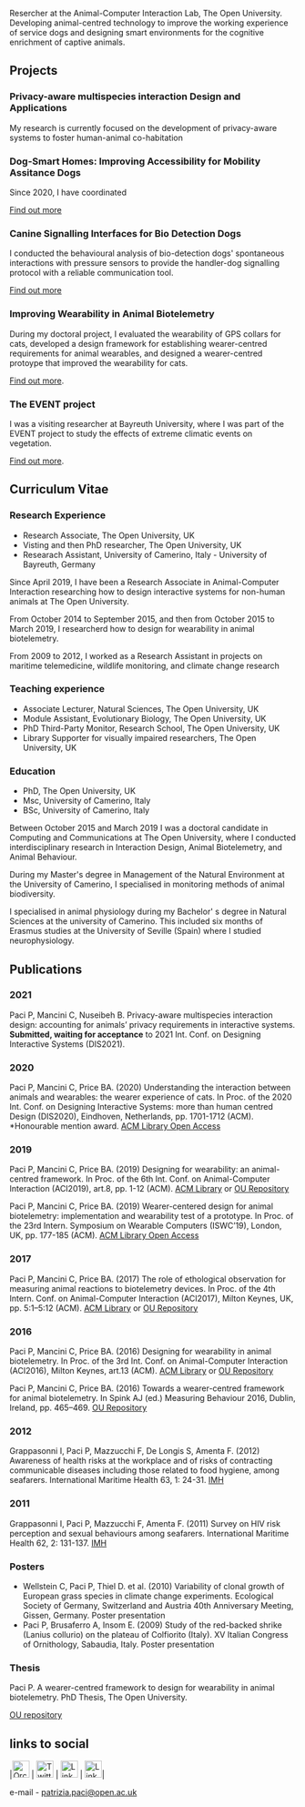 Resercher at the Animal-Computer Interaction Lab, The Open University.
Developing animal-centred technology to improve the working experience of service dogs and designing smart environments for the cognitive enrichment of captive animals.

## Projects

### Privacy-aware multispecies interaction Design and Applications
My research is currently focused on the development of privacy-aware systems to foster human-animal co-habitation 

### Dog-Smart Homes: Improving Accessibility for Mobility Assitance Dogs
Since 2020, I have coordinated  

[Find out more](http://www.open.ac.uk/blogs/ACI/?page_id=791)

### Canine Signalling Interfaces for Bio Detection Dogs
I conducted the behavioural analysis of bio-detection dogs' spontaneous interactions with pressure sensors to provide the handler-dog signalling protocol with a reliable communication tool.

[Find out more](http://www.open.ac.uk/blogs/ACI/?page_id=785)

### Improving Wearability in Animal Biotelemetry
During my doctoral project, I evaluated the wearability of GPS collars for cats, developed a design framework for establishing wearer-centred requirements for animal wearables, and designed a wearer-centred protoype that improved the wearability for cats. 

[Find out more](http://www.open.ac.uk/blogs/ACI/?page_id=826). 

### The EVENT project
I was a visiting researcher at Bayreuth University, where I was part of the EVENT project to study the effects of extreme climatic events on vegetation. 

[Find out more](http://www.bayceer.uni-bayreuth.de/EVENT/index.php?lang=de).

## Curriculum Vitae

### Research Experience

- Research Associate, The Open University, UK
- Visting and then PhD researcher, The Open University, UK
- Researach Assistant, University of Camerino, Italy - University of Bayreuth, Germany

Since April 2019, I have been a Research Associate in Animal-Computer Interaction researching how to design interactive systems for non-human animals at The Open University.

From October 2014 to September 2015, and then from October 2015 to March 2019, I researcherd how to design for wearability in animal biotelemetry.

From 2009 to 2012, I worked as a Research Assistant in projects on maritime telemedicine, wildlife monitoring, and climate change research

### Teaching experience

- Associate Lecturer, Natural Sciences, The Open University, UK
- Module Assistant, Evolutionary Biology, The Open University, UK
- PhD Third-Party Monitor, Research School, The Open University, UK
- Library Supporter for visually impaired researchers, The Open University, UK

### Education

- PhD, The Open University, UK
- Msc, University of Camerino, Italy
- BSc, University of Camerino, Italy

Between October 2015 and March 2019 I was a doctoral candidate in Computing and Communications at The Open University, where I conducted interdisciplinary research in Interaction Design, Animal Biotelemetry, and Animal Behaviour.

During my Master's degree in Management of the Natural Environment at the University of Camerino, I specialised in monitoring methods of animal biodiversity.

I specialised in animal physiology during my Bachelor' s degree in Natural Sciences at the university of Camerino. This included six months of Erasmus studies at the University of Seville (Spain) where I studied neurophysiology.

## Publications

### 2021
Paci P, Mancini C, Nuseibeh B. Privacy-aware multispecies interaction design: accounting for animals’ privacy requirements in interactive systems. **Submitted, waiting for acceptance** to 2021 Int. Conf. on Designing Interactive Systems (DIS2021).

### 2020
Paci P, Mancini C, Price BA. (2020) Understanding the interaction between animals and wearables: the wearer experience of cats. In Proc. of the 2020 Int. Conf. on Designing Interactive Systems: more than human centred Design (DIS2020), Eindhoven, Netherlands, pp. 1701-1712 (ACM). *Honourable mention award. 
[ACM Library Open Access](https://dl.acm.org/doi/abs/10.1145/3357236.3395546)

### 2019
Paci P, Mancini C, Price BA. (2019) Designing for wearability: an animal-centred framework. In Proc. of the 6th Int. Conf. on Animal-Computer Interaction (ACI2019), art.8, pp. 1-12 (ACM).
[ACM Library](https://dl.acm.org/doi/abs/10.1145/3371049.3371051) or [OU Repository](https://oro.open.ac.uk/67244/1/ACI2019-camera%20ready.pdf)

Paci P, Mancini C, Price BA. (2019) Wearer-centered design for animal biotelemetry: implementation and wearability test of a prototype. In Proc. of the 23rd Intern. Symposium on Wearable Computers (ISWC’19), London, UK, pp. 177-185 (ACM).
[ACM Library Open Access](https://dl.acm.org/doi/abs/10.1145/3341163.3347750)

### 2017
Paci P, Mancini C, Price BA. (2017) The role of ethological observation for measuring animal reactions to biotelemetry devices. In Proc. of the 4th Intern. Conf. on Animal-Computer Interaction (ACI2017), Milton Keynes, UK, pp. 5:1–5:12 (ACM).
[ACM Library](https://dl.acm.org/doi/abs/10.1145/3152130.3152144) or [OU Repository](http://oro.open.ac.uk/52255/10/ACI%202017%20paper-19-sent%20to%20ORO.pdf)

### 2016
Paci P, Mancini C, Price BA. (2016) Designing for wearability in animal biotelemetry. In Proc. of the 3rd Int. Conf. on Animal-Computer Interaction (ACI2016), Milton Keynes, art.13 (ACM).
[ACM Library](https://dl.acm.org/doi/abs/10.1145/2995257.3012018) or [OU Repository](http://oro.open.ac.uk/47735/1/108-patrizia_paci.pdf)

Paci P, Mancini C, Price BA. (2016) Towards a wearer-centred framework for animal biotelemetry. In Spink AJ (ed.) Measuring Behaviour 2016, Dublin, Ireland, pp. 465–469. 
[OU Repository](https://oro.open.ac.uk/46239/3/Towards%20a%20wearer-centred%20framework%20for%20animal%20biotelemetry%20-%20revised%20version25March.pdf)

### 2012
Grappasonni I, Paci P, Mazzucchi F, De Longis S, Amenta F. (2012) Awareness of health risks at the workplace and of risks of contracting communicable diseases including those related to food hygiene, among seafarers. International Maritime Health 63, 1: 24-31.
[IMH](https://journals.viamedica.pl/international_maritime_health/article/view/26153) 

### 2011
Grappasonni I, Paci P, Mazzucchi F, Amenta F. (2011) Survey on HIV risk perception and sexual behaviours among seafarers. International Maritime Health 62, 2: 131-137.
[IMH](https://journals.viamedica.pl/international_maritime_health/article/view/26189)

### Posters
- Wellstein C, Paci P, Thiel D. et al. (2010) Variability of clonal growth of European grass species in climate change experiments. Ecological Society of Germany, Switzerland and Austria 40th Anniversary Meeting, Gissen, Germany. Poster presentation
- Paci P, Brusaferro A, Insom E. (2009) Study of the red-backed shrike (Lanius collurio) on the plateau of Colfiorito (Italy). XV Italian Congress of Ornithology, Sabaudia, Italy. Poster presentation

### Thesis
Paci P. A wearer-centred framework to design for wearability in animal biotelemetry. PhD Thesis, The Open University.

[OU repository](http://oro.open.ac.uk/67906/1/Thesis%20-%20A%20WCF%20to%20design%20for%20wearability%20in%20animal%20biotelemetry.pdf)

## links to social
|[<img width="30" alt="Orcid" src="https://user-images.githubusercontent.com/79411148/109402285-f59f3e80-7954-11eb-80f2-9380ab471e15.png">](https://orcid.org/0000-0002-6128-4516) | [<img width="30" alt="Twitter" src="https://user-images.githubusercontent.com/79411148/109402759-d99d9c00-7958-11eb-9393-ad7f1adc7046.png">](https://twitter.com/home?lang=it) | [<img width="30" alt="Linkedin" src="https://user-images.githubusercontent.com/79411148/109423162-c03f3300-79de-11eb-97d6-00bf3567734a.png">](https://www.linkedin.com/in/patrizia-paci-820614206/) | [<img width="30" alt="Linkedin" src="https://user-images.githubusercontent.com/79411148/109423225-ef55a480-79de-11eb-946b-770b02f26a02.png">](https://scholar.google.com/citations?user=4WNzUFYAAAAJ&hl=it)|

e-mail - patrizia.paci@open.ac.uk
